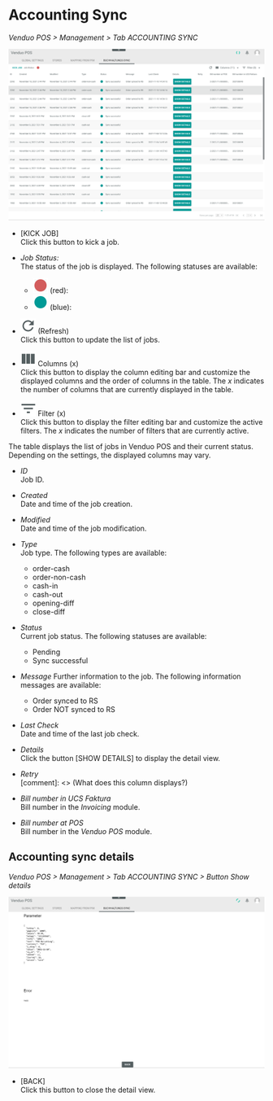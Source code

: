 # Accounting Sync
*Venduo POS > Management > Tab ACCOUNTING SYNC*

![Accounting sync](../../Assets/Screenshots/POS/Management/AccountingSync/AccountingSync.png "[Accounting sync]")

- [KICK JOB]   
  Click this button to kick a job.

- *Job Status:*   
  The status of the job is displayed. The following statuses are available:
    - ![red](../../Assets/Icons/Status02.png "[red]") (red):
    - ![blue](../../Assets/Icons/Status01.png "[blue]") (blue):


- ![Refresh](../../Assets/Icons/Refresh01.png "[Refresh]") (Refresh)   
  Click this button to update the list of jobs.

- ![Columns](../../Assets/Icons/Columns.png "[Columns]") Columns (x)   
  Click this button to display the column editing bar and customize the displayed columns and the order of columns in the table. The *x* indicates the number of columns that are currently displayed in the table.

- ![Filter](../../Assets/Icons/Filter.png "[Filter]") Filter (x)   
  Click this button to display the filter editing bar and customize the active filters. The *x* indicates the number of filters that are currently active.

The table displays the list of jobs in Venduo POS and their current status. Depending on the settings, the displayed columns may vary.

- *ID*   
  Job ID.

- *Created*   
  Date and time of the job creation.

- *Modified*  
  Date and time of the job modification.

- *Type*   
  Job type. The following types are available:
  - order-cash
  - order-non-cash
  - cash-in
  - cash-out
  - opening-diff
  - close-diff


- *Status*   
  Current job status. The following statuses are available:
    - Pending
    - Sync successful


- *Message*
  Further information to the job. The following information messages are available:
    - Order synced to RS
    - Order NOT synced to RS


- *Last Check*   
  Date and time of the last job check.

- *Details*   
  Click the button [SHOW DETAILS] to display the detail view.

- *Retry*   
  [comment]: <> (What does this column displays?)

- *Bill number in UCS Faktura*   
  Bill number in the *Invoicing* module.

- *Bill number at POS*   
  Bill number in the *Venduo POS* module.



## Accounting sync details
*Venduo POS > Management > Tab ACCOUNTING SYNC > Button Show details*

![Accounting sync details](../../Assets/Screenshots/POS/Management/AccountingSync/ShowDetails.png "[Accounting sync details]")

- [BACK]   
  Click this button to close the detail view.
